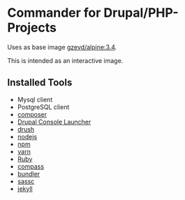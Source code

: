 Commander for Drupal/PHP-Projects
===============

Uses as base image [gzevd/alpine:3.4](https://hub.docker.com/r/gzevd/alpine/).

This is intended as an interactive image.

Installed Tools
---------------
* Mysql client
* PostgreSQL client
* [composer](https://getcomposer.org/)
* [Drupal Console Launcher](http://drupalconsole.com/)
* [drush](https://github.com/drush-ops/drush)
* [nodejs](http://nodejs.org/)
 * [npm](https://www.npmjs.com/)
 * [yarn](https://www.npmjs.com/package/yarn)
* [Ruby](https://www.ruby-lang.org/)
 * [compass](http://compass-style.org/)
 * [bundler](http://bundler.io/)
* [sassc](http://sass-lang.com/libsass)
* [jekyll](http://jekyllrb.com/)
